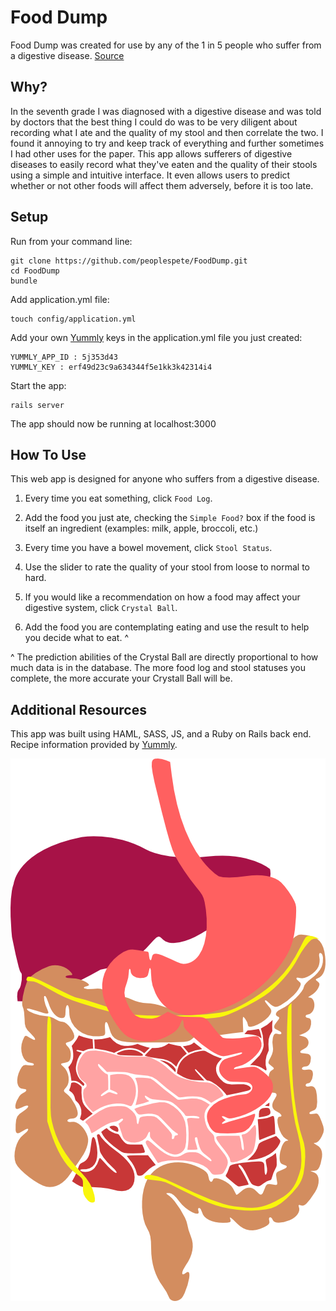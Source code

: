 Food Dump
=========

Food Dump was created for use by any of the 1 in 5 people who suffer from a digestive disease. [Source](http://digestive.niddk.nih.gov/statistics/statistics.aspx)

Why?
-----------
In the seventh grade I was diagnosed with a digestive disease and was told by doctors that the best thing I could do was to be very diligent about recording what I ate and the quality of my stool and then correlate the two.  I found it annoying to try and keep track of everything and further sometimes I had other uses for the paper.  This app allows sufferers of digestive diseases to easily record what they've eaten and the quality of their stools using a simple and intuitive interface.  It even allows users to predict whether or not other foods will affect them adversely, before it is too late.

Setup
------
Run from your command line:
```
git clone https://github.com/peoplespete/FoodDump.git
cd FoodDump
bundle
```
Add application.yml file:
```
touch config/application.yml
```
Add your own [Yummly](https://developer.yummly.com/) keys in the application.yml file you just created:

```
YUMMLY_APP_ID : 5j353d43
YUMMLY_KEY : erf49d23c9a634344f5e1kk3k42314i4
```
Start the app:

```
rails server
```

The app should now be running at localhost:3000


How To Use
-----------
This web app is designed for anyone who suffers from a digestive disease.

  1. Every time you eat something, click `Food Log`.
  2. Add the food you just ate, checking the `Simple Food?` box if the food is itself an ingredient (examples: milk, apple, broccoli, etc.)

  1. Every time you have a bowel movement, click `Stool Status`.
  2. Use the slider to rate the quality of your stool from loose to normal to hard.

  1. If you would like a recommendation on how a food may affect your digestive system, click `Crystal Ball`.
  2. Add the food you are contemplating eating and use the result to help you decide what to eat. ^

^ The prediction abilities of the Crystal Ball are directly proportional to how much data is in the database.  The more food log and stool statuses you complete, the more accurate your Crystall Ball will be.


Additional Resources
--------------------
This app was built using HAML, SASS, JS, and a Ruby on Rails back end.  Recipe information provided by [Yummly](https://developer.yummly.com/).

![alt tag](/app/assets/images/digestive_system.png)